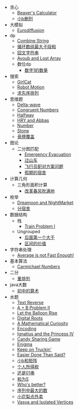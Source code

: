 - 贪心
    - [Beaver's Calculator](<https://blog.csdn.net/howardemily/article/details/54912973>)
    - [小b删列](http://www.51nod.com/Challenge/Problem.html#!#problemId=2523)
- 大模拟
    - [Eurodiffusion](<https://vjudge.net/problem/UVALive-2724>)
- dp
    - [Combine String](<http://acm.hdu.edu.cn/showproblem.php?pid=5707>)
    - [循环数组最大子段和](http://www.51nod.com/Challenge/Problem.html#!#problemId=1050)
    - [回文字符串](http://www.51nod.com/Challenge/ProblemSubmitDetail.html#!#judgeId=749313)
    - [Ayoub and Lost Array](https://vjudge.net/problem/CodeForces-1105C)
    - 数位dp
        - [数字1的数量](http://www.51nod.com/Challenge/Problem.html#!#problemId=1009)
- 搜索
    - [GirlCat](<https://vjudge.net/problem/HDU-5706>)
    - [Robot Motion](http://acm.hdu.edu.cn/showproblem.php?pid=1035)
    - [求先序排列](https://www.luogu.org/fe/problem/P1030)
- 思维题
    - [Delta-wave](<http://acm.hdu.edu.cn/showproblem.php?pid=1030>)
    - [Congruent Numbers](https://icpcarchive.ecs.baylor.edu/index.php?option=com_onlinejudge&Itemid=8&page=show_problem&problem=6201)
    - [Halfway](https://icpcarchive.ecs.baylor.edu/index.php?option=com_onlinejudge&Itemid=8&page=show_problem&problem=6203)
    - [HRY and Abbas](https://ac.nowcoder.com/acm/contest/874/C)
    - [Number](https://ac.nowcoder.com/acm/contest/893/B)
    - [Stone](https://ac.nowcoder.com/acm/contest/893/D)
    - [骨牌覆盖](http://www.51nod.com/Challenge/Problem.html#!#problemId=1031)
- 图论
    - 二分图匹配
        - [Emergency Evacuation](<https://vjudge.net/problem/CSU-2282>)
        - [过山车](<http://acm.hdu.edu.cn/showproblem.php?pid=2063>)
        - [飞行员配对方案问题](https://www.luogu.org/problemnew/show/P2756)
        - [假期的宿舍](https://www.luogu.org/problemnew/show/P2055)
- 计算几何
    - 三角形面积计算
        - [改革春风吹满地](<http://acm.hdu.edu.cn/showproblem.php?pid=2036>)
- 枚举
    - [Dreamoon and NightMarket](<https://vjudge.net/problem/Gym-101234G>)
    - [分宿舍](http://acm.hdu.edu.cn/showproblem.php?pid=6492)
- 数据结构
    - 栈
        - [Train Problem I](<http://acm.hdu.edu.cn/showproblem.php?pid=1022>)
    - Ungrouped
        - [后面第一个大于](http://www.51nod.com/Challenge/ProblemSubmitDetail.html#!#judgeId=743857)
        - [区间的价值](http://www.51nod.com/Challenge/Problem.html#!#problemId=1564)
- 字符串处理
    - [Average is not Fast Enough!](http://acm.hdu.edu.cn/showproblem.php?pid=1036)
- 基本算法
    - [Carmichael Numbers](https://uva.onlinejudge.org/index.php?option=com_onlinejudge&Itemid=8&page=show_problem&problem=947)
- 二分
    - [重排列](http://www.51nod.com/Challenge/Problem.html#!#problemId=2513)
- java大数
    - [初中的算术](http://www.51nod.com/Challenge/Problem.html#!#problemId=1873)
- 水题
    - [Text Reverse](<http://acm.hdu.edu.cn/showproblem.php?pid=1062>)
    - [A + B Problem II](<http://acm.hdu.edu.cn/showproblem.php?pid=1002>)
    - [Let the Balloon Rise](<http://acm.hdu.edu.cn/showproblem.php?pid=1004>)
    - [Digital Roots](<http://acm.hdu.edu.cn/showproblem.php?pid=1013>)
    - [A Mathematical Curiosity](<http://acm.hdu.edu.cn/showproblem.php?pid=1017>)
    - [Encoding](<http://acm.hdu.edu.cn/showproblem.php?pid=1020>)
    - [Ignatius and the Princess IV](<http://acm.hdu.edu.cn/showproblem.php?pid=1029>)
    - [Candy Sharing Game](http://acm.hdu.edu.cn/showproblem.php?pid=1034)
    - [Enigma](http://codeforces.com/gym/101908/problem/E)
    - [Keep on Truckin'](http://acm.hdu.edu.cn/showproblem.php?pid=1037)
    - [Easier Done Than Said?](http://acm.hdu.edu.cn/showproblem.php?pid=1039)
    - [小b和矩阵](http://www.51nod.com/Challenge/Problem.html#!#problemId=2486)
    - [个人所得税](http://www.51nod.com/Challenge/Problem.html#!#problemId=2381)
    - [还是01串](http://www.51nod.com/Challenge/Problem.html#!#problemId=1396)
    - [和为S](http://www.51nod.com/Challenge/Problem.html#!#problemId=2518)
    - [Who's better?](https://ac.nowcoder.com/acm/contest/893/A)
    - [序列中最大的数](http://www.51nod.com/Challenge/Problem.html#!#problemId=1062)
    - [小花梨点外卖](https://acm.ecnu.edu.cn/contest/173/problem/I/)
    - [Vasya and Isolated Vertices](https://vjudge.net/problem/CodeForces-1065B)
